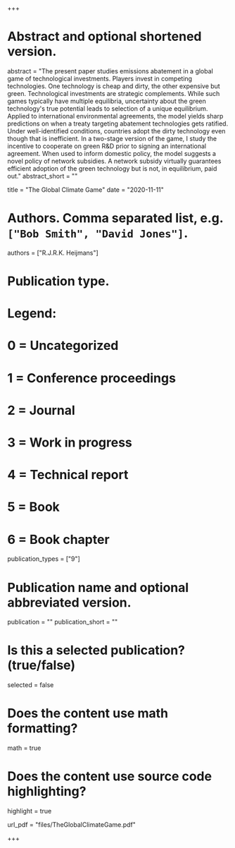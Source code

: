 +++
# Abstract and optional shortened version.
abstract = "The present paper studies emissions abatement in a global game of technological investments. Players invest in competing technologies. One technology is cheap and dirty, the other expensive but green. Technological investments are strategic complements. While such games typically have multiple equilibria, uncertainty about the green technology's true potential leads to selection of a unique equilibrium. Applied to international environmental agreements, the model yields sharp predictions on when a treaty targeting abatement technologies gets ratified. Under well-identified conditions, countries adopt the dirty technology even though that is inefficient. In a two-stage version of the game, I study the incentive to cooperate on green R\&D prior to signing an international agreement. When used to inform domestic policy, the model suggests a novel policy of network subsidies. A network subsidy virtually guarantees efficient adoption of the green technology but is not, in equilibrium, paid out."
abstract_short = ""

title = "The Global Climate Game"
date = "2020-11-11"

# Authors. Comma separated list, e.g. `["Bob Smith", "David Jones"]`.
authors = ["R.J.R.K. Heijmans"]

# Publication type.
# Legend:
# 0 = Uncategorized
# 1 = Conference proceedings
# 2 = Journal
# 3 = Work in progress
# 4 = Technical report
# 5 = Book
# 6 = Book chapter
publication_types = ["9"]

# Publication name and optional abbreviated version.
publication = ""
publication_short = ""

# Is this a selected publication? (true/false)
selected = false


# Does the content use math formatting?
math = true

# Does the content use source code highlighting?
highlight = true

url_pdf = "files/TheGlobalClimateGame.pdf"



+++
